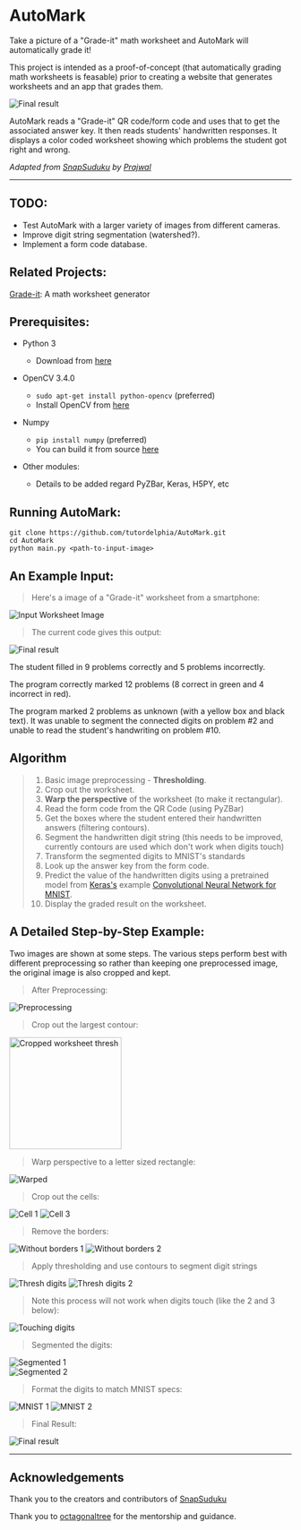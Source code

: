 AutoMark
===================

Take a picture of a "Grade-it" math worksheet and AutoMark will automatically grade it!

This project is intended as a proof-of-concept (that automatically grading math worksheets is feasable) prior to creating a website that generates worksheets and an app that grades them.

![Final result](https://www.tiny-robot.com/static/img/graded_small2.png "Final Result")

AutoMark reads a "Grade-it" QR code/form code and uses that to get the associated answer key. It then reads students' handwritten responses. It displays a color coded worksheet showing which problems the student got right and wrong.

*Adapted from [SnapSuduku](https://github.com/prajwalkr/SnapSudoku/) by [Prajwal](https://github.com/prajwalkr)*


----------
 TODO:
---------
 - Test AutoMark with a larger variety of images from different cameras.
 - Improve digit string segmentation (watershed?). 
 - Implement a form code database.

Related Projects:
---
[Grade-it](https://github.com/tutordelphia/grade-it): A math worksheet generator

Prerequisites:
---

- Python 3
    - Download from [here](https://www.python.org/downloads/)

- OpenCV 3.4.0
    - `sudo apt-get install python-opencv` (preferred)
    - Install OpenCV from [here](http://opencv.org/downloads.html) 

- Numpy
    - `pip install numpy` (preferred)
    - You can build it from source [here](https://github.com/numpy/numpy)

- Other modules:
    - Details to be added regard PyZBar, Keras, H5PY, etc

Running AutoMark: 
---
    git clone https://github.com/tutordelphia/AutoMark.git
    cd AutoMark
    python main.py <path-to-input-image>

An Example Input:
---
> Here's a image of a "Grade-it" worksheet from a smartphone:

![Input Worksheet Image](https://www.tiny-robot.com/static/img/worksheet_start.jpg "Input image")
</br>

> The current code gives this output: 

![Final result](https://www.tiny-robot.com/static/img/graded_small2.png "Final Result")

The student filled in 9 problems correctly and 5 problems incorrectly.

The program correctly marked 12 problems (8 correct in green and 4 incorrect in red).

The program marked 2 problems as unknown (with a yellow box and black text). It was unable to segment the connected digits on problem #2 and unable to read the student's handwriting on problem #10. 

Algorithm
---

> 1. Basic image preprocessing - **Thresholding**.
> 2. Crop out the worksheet.
> 3. **Warp the perspective** of the worksheet (to make it rectangular).
> 4. Read the form code from the QR Code (using PyZBar)
> 5. Get the boxes where the student entered their handwritten answers (filtering contours). 
> 6. Segment the handwritten digit string (this needs to be improved, currently contours are used which don't work when digits touch)
> 7. Transform the segmented digits to MNIST's standards
> 8. Look up the answer key from the form code.
> 9. Predict the value of the handwritten digits using a pretrained model from [Keras's](https://github.com/keras-team/) example [Convolutional Neural Network for MNIST](https://github.com/keras-team/keras/blob/master/examples/mnist_cnn.py). 
> 10. Display the graded result on the worksheet.

A Detailed Step-by-Step Example:
---

Two images are shown at some steps. The various steps perform best with different preprocessing so rather than keeping one preprocessed image, the original image is also cropped and kept.

> After Preprocessing:

![Preprocessing](https://www.tiny-robot.com/static/img/AutoMark/ext1.png "Preprocessing")

> Crop out the largest contour:

<img src="https://www.tiny-robot.com/static/img/AutoMark/ext2.png" width=200 alt="Cropped worksheet thresh">

> Warp perspective to a letter sized rectangle:

![Warped](https://www.tiny-robot.com/static/img/AutoMark/ext4.png "Warped")

> Crop out the cells:

![Cell 1](https://www.tiny-robot.com/static/img/AutoMark/cell1.png "Cell 1")
![Cell 3](https://www.tiny-robot.com/static/img/AutoMark/cell3.png "Cell 3")

> Remove the borders:

![Without borders 1](https://www.tiny-robot.com/static/img/AutoMark/student1.png "Without borders 1")
![Without borders 2](https://www.tiny-robot.com/static/img/AutoMark/student2.png "Without borders 2")

> Apply thresholding and use contours to segment digit strings

![Thresh digits](https://www.tiny-robot.com/static/img/AutoMark/student_thresh3.png "Thresh digits")
![Thresh digits 2](https://www.tiny-robot.com/static/img/AutoMark/student_thresh2.png "Thresh digits 2")
<br>

> Note this process will not work when digits touch (like the 2 and 3 below):

![Touching digits](https://www.tiny-robot.com/static/img/AutoMark/student_thresh1.png "Final Result")


> Segmented the digits:


![Segmented 1](https://www.tiny-robot.com/static/img/AutoMark/ocr1.png "Segmented 1")
<br>
![Segmented 2](https://www.tiny-robot.com/static/img/AutoMark/ocr8.png "Segmented 2")


>  Format the digits to match MNIST specs:

![MNIST 1](https://www.tiny-robot.com/static/img/AutoMark/ocr_1_2.png "MNIST 1")
![MNIST 2](https://www.tiny-robot.com/static/img/AutoMark/ocr_1_8.png "MNIST 2")

> Final Result:

![Final result](https://www.tiny-robot.com/static/img/graded_small2.png "Final Result")

----------
Acknowledgements
---
Thank you to the creators and contributors of [SnapSuduku](https://github.com/prajwalkr/SnapSudoku/)

Thank you to [octagonaltree](https://www.reddit.com/user/octagonaltree) for the mentorship and guidance.
